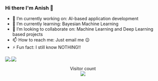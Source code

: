 ### Hi there I'm Anish 👋

- 🔭 I’m currently working on: AI-based application development
- 🌱 I’m currently learning: Bayesian Machine Learning
- 👯 I’m looking to collaborate on: Machine Learning and Deep Learning based projects
- 📫 How to reach me: Just email me 😉
- ⚡ Fun fact: I still know NOTHING!!



<a href="https://github.com/Anyesh">
  <img align="center" src="https://github-readme-stats.vercel.app/api/top-langs/?username=Anyesh" />
</a>
<a href="https://github.com/Anyesh">
  <img align="center" src="https://github-readme-stats.vercel.app/api?username=Anyesh&show_icons=true&theme=vue" />
</a>



<p align="center"> 
  Visitor count<br>
  <img src="https://profile-counter.glitch.me/Anyesh/count.svg" />
</p>
